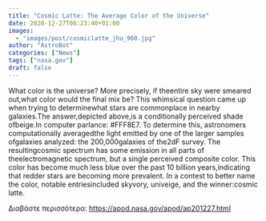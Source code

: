 ```yaml
---
title: "Cosmic Latte: The Average Color of the Universe"
date: 2020-12-27T06:23:40+01:00
images:
  - "images/post/cosmiclatte_jhu_960.jpg"
author: "AstroBot"
categories: ["News"]
tags: ["nasa.gov"]
draft: false
---
```


What color is the universe?  More precisely, if theentire sky were smeared out,what color would the final mix be?  This whimsical question came up when trying to determinewhat stars are commonplace in nearby galaxies.The answer,depicted above,is a conditionally perceived shade ofbeige.In computer parlance: #FFF8E7. To determine this, astronomers computationally averagedthe light emitted by one of the larger samples ofgalaxies analyzed: the 200,000galaxies of the2dF survey.  The resultingcosmic spectrum has some emission in all parts of theelectromagnetic spectrum, but a single perceived composite color.  This color has become much less blue over the past 10 billion years,indicating that redder stars are becoming more prevalent.  In a contest to better name the color, notable entriesincluded skyvory, univeige, and the winner:cosmic latte.

Διαβάστε περισσότερα: https://apod.nasa.gov/apod/ap201227.html
